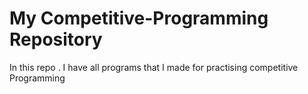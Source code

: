 # My Competitive-Programming Repository
  In this repo . I have all programs that I made for practising competitive Programming
